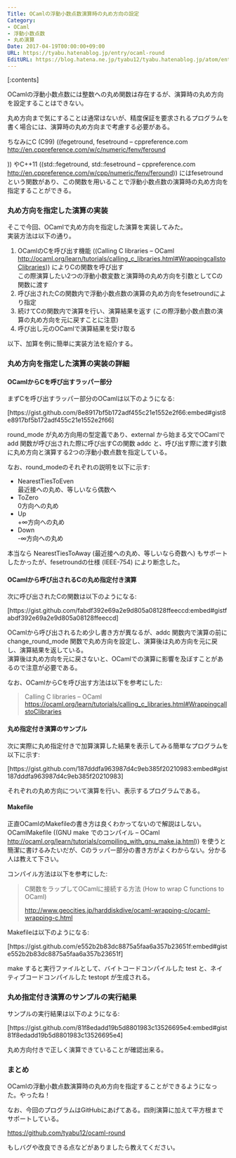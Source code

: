 ```yaml
---
Title: OCamlの浮動小数点数演算時の丸め方向の設定
Category:
- OCaml
- 浮動小数点数
- 丸め演算
Date: 2017-04-19T00:00:00+09:00
URL: https://tyabu.hatenablog.jp/entry/ocaml-round
EditURL: https://blog.hatena.ne.jp/tyabu12/tyabu.hatenablog.jp/atom/entry/8599973812323614267
---
```


<p>[:contents]</p>
<p>OCamlの浮動小数点数には整数への丸め関数は存在するが、演算時の丸め方向を設定することはできない。</p>
<p>丸め方向まで気にすることは通常はないが、精度保証を要求されるプログラムを書く場合には、演算時の丸め方向まで考慮する必要がある。</p>
<p>ちなみにC (C99) ((fegetround, fesetround – cppreference.com<br /><a href="http://en.cppreference.com/w/c/numeric/fenv/feround">http://en.cppreference.com/w/c/numeric/fenv/feround</a></p>
<p>)) やC++11 ((std::fegetround, std::fesetround – cppreference.com<br /><a href="http://en.cppreference.com/w/cpp/numeric/fenv/feround">http://en.cppreference.com/w/cpp/numeric/fenv/feround</a>)) にはfesetroundという関数があり、この関数を用いることで浮動小数点数の演算時の丸め方向を指定することができる。</p>
<h3>丸め方向を指定した演算の実装</h3>
<p>そこで今回、OCamlで丸め方向を指定した演算を実装してみた。<br />実装方法は以下の通り。</p>
<ol>
<li>OCamlのCを呼び出す機能 ((Calling C libraries – OCaml<br /> <a href="http://ocaml.org/learn/tutorials/calling_c_libraries.html#WrappingcallstoClibraries">http://ocaml.org/learn/tutorials/calling_c_libraries.html#WrappingcallstoClibraries</a>)) によりCの関数を呼び出す<br />この際演算したい2つの浮動小数変数と演算時の丸め方向を引数としてCの関数に渡す</li>
<li>呼び出されたCの関数内で浮動小数点数の演算の丸め方向をfesetroundにより指定</li>
<li>続けてCの関数内で演算を行い、演算結果を返す (この際浮動小数点数の演算の丸め方向を元に戻すことに注意)</li>
<li>呼び出し元のOCamlで演算結果を受け取る</li>
</ol>
<p>以下、加算を例に簡単に実装方法を紹介する。</p>
<h3>丸め方向を指定した演算の実装の詳細</h3>
<h4>OCamlからCを呼び出すラッパー部分</h4>
<p>まずCを呼び出すラッパー部分のOCamlは以下のようになる:</p>
<p>[https://gist.github.com/8e8917bf5b172adf455c21e1552e2f66:embed#gist8e8917bf5b172adf455c21e1552e2f66]</p>
<p>round_mode が丸め方向用の型定義であり、external から始まる文でOCamlで add 関数が呼び出された際に呼び出すCの関数 addc と、呼び出す際に渡す引数に丸め方向と演算する2つの浮動小数点数を指定している。 </p>
<p>なお、round_modeのそれぞれの説明を以下に示す:</p>
<ul>
<li>NearestTiesToEven<br />最近接への丸め、等しいなら偶数へ</li>
<li>ToZero<br />0方向への丸め</li>
<li>Up<br />+∞方向への丸め</li>
<li>Down<br />-∞方向への丸め</li>
</ul>
<p>本当なら NearestTiesToAway (最近接への丸め、等しいなら奇数へ) もサポートしたかったが、fesetroundの仕様 (IEEE-754) により断念した。</p>
<h4>OCamlから呼び出されるCの丸め指定付き演算</h4>
<p>次に呼び出されたCの関数は以下のようになる:</p>
<p>[https://gist.github.com/fabdf392e69a2e9d805a08128ffeeccd:embed#gistfabdf392e69a2e9d805a08128ffeeccd] </p>
<p>OCamlから呼び出されるため少し書き方が異なるが、addc 関数内で演算の前に change_round_mode 関数で丸め方向を設定し、演算後は丸め方向を元に戻し、演算結果を返している。<br />演算後は丸め方向を元に戻さないと、OCamlでの演算に影響を及ぼすことがあるので注意が必要である。</p>
<p>なお、OCamlからCを呼び出す方法は以下を参考にした:</p>
<blockquote>
<p>Calling C libraries – OCaml <a href="https://ocaml.org/learn/tutorials/calling_c_libraries.html#WrappingcallstoClibraries">https://ocaml.org/learn/tutorials/calling_c_libraries.html#WrappingcallstoClibraries</a></p>
</blockquote>
<h4>丸め指定付き演算のサンプル</h4>
<p>次に実際に丸め指定付きで加算演算した結果を表示してみる簡単なプログラムを以下に示す:</p>
<p>[https://gist.github.com/187dddfa963987d4c9eb385f20210983:embed#gist187dddfa963987d4c9eb385f20210983]</p>
<p>それぞれの丸め方向について演算を行い、表示するプログラムである。</p>
<h4>Makefile</h4>
<p>正直OCamlのMakefileの書き方は良くわかってないので解説はしない。OCamlMakefile ((GNU make でのコンパイル – OCaml<br /><a href="http://ocaml.org/learn/tutorials/compiling_with_gnu_make.ja.html">http://ocaml.org/learn/tutorials/compiling_with_gnu_make.ja.html</a>)) を使うと簡潔に書けるみたいだが、Cのラッパー部分の書き方がよくわからない。分かる人は教えて下さい。</p>
<p>コンパイル方法は以下を参考にした:</p>
<blockquote>
<p>C関数をラップしてOCamlに接続する方法 (How to wrap C functions to OCaml)</p>
<p><a href="http://www.geocities.jp/harddiskdive/ocaml-wrapping-c/ocaml-wrapping-c.html">http://www.geocities.jp/harddiskdive/ocaml-wrapping-c/ocaml-wrapping-c.html</a></p>
</blockquote>
<p>Makefileは以下のようになる:</p>
<p>[https://gist.github.com/e552b2b83dc8875a5faa6a357b23651f:embed#giste552b2b83dc8875a5faa6a357b23651f]</p>
<p>make すると実行ファイルとして、バイトコードコンパイルした test と、ネイティブコードコンパイルした testopt が生成される。</p>
<h3>丸め指定付き演算のサンプルの実行結果</h3>
<p>サンプルの実行結果は以下のようになる:</p>
<p>[https://gist.github.com/81f8edadd19b5d8801983c13526695e4:embed#gist81f8edadd19b5d8801983c13526695e4]</p>
<p>丸め方向付きで正しく演算できていることが確認出来る。 </p>
<h3>まとめ</h3>
<p>OCamlの浮動小数点数演算時の丸め方向を指定することができるようになった。やったね！</p>
<p>なお、今回のプログラムはGitHubにあげてある。四則演算に加えて平方根までサポートしている。</p>
<p><a href="https://github.com/tyabu12/ocaml-round">https://github.com/tyabu12/ocaml-round</a></p>
<p>もしバグや改良できる点などがありましたら教えてください。</p>
